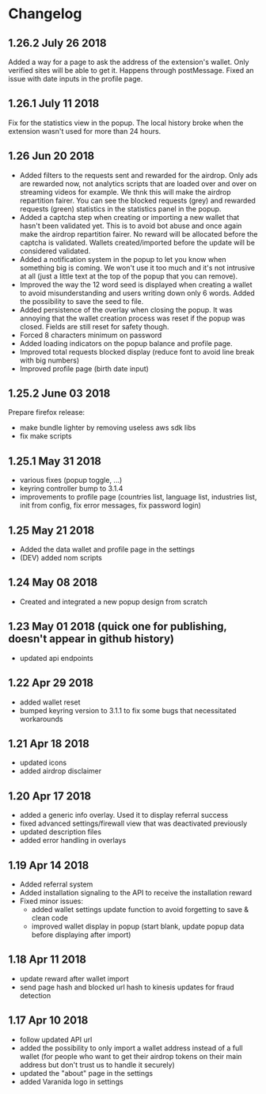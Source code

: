 # Changelog
##  1.26.2 July 26 2018

Added a way for a page to ask the address of the extension's wallet. Only verified sites will be able to get it. Happens through postMessage.
Fixed an issue with date inputs in the profile page.

##  1.26.1 July 11 2018

Fix for the statistics view in the popup. The local history broke when the extension wasn't used for more than 24 hours.

## 1.26 Jun 20 2018

- Added filters to the requests sent and rewarded for the airdrop. Only ads are rewarded now, not analytics scripts that are loaded over and over on streaming videos for example. We thnk this will make the airdrop repartition fairer.
You can see the blocked requests (grey) and rewarded requests (green) statistics in the statistics panel in the popup.
- Added a captcha step when creating or importing a new wallet that hasn't been validated yet. This is to avoid bot abuse and once again make the airdrop repartition fairer.
No reward will be allocated before the captcha is validated. Wallets created/imported before the update will be considered validated.
- Added a notification system in the popup to let you know when something big is coming. We won't use it too much and it's not intrusive at all (just a little text at the top of the popup that you can remove).
- Improved the way the 12 word seed is displayed when creating a wallet to avoid misunderstanding and users writing down only 6 words.
Added the possibility to save the seed to file.
- Added persistence of the overlay when closing the popup. It was annoying that the wallet creation process was reset if the popup was closed. Fields are still reset for safety though.
- Forced 8 characters minimum on password
- Added loading indicators on the popup balance and profile page.
- Improved total requests blocked display (reduce font to avoid line break with big numbers)
- Improved profile page (birth date input)


##  1.25.2 June 03 2018

Prepare firefox release:
- make bundle lighter by removing useless aws sdk libs
- fix make scripts


##  1.25.1 May 31 2018

- various fixes (popup toggle, ...)
- keyring controller bump to 3.1.4
- improvements to profile page (countries list, language list, industries list, init from config, fix error messages, fix password login)

## 1.25 May 21 2018

- Added the data wallet and profile page in the settings
- (DEV) added nom scripts

## 1.24 May 08 2018

- Created and integrated a new popup design from scratch

## 1.23 May 01 2018 (quick one for publishing, doesn't appear in github history)

- updated api endpoints

## 1.22 Apr 29 2018

- added wallet reset
- bumped keyring version to 3.1.1 to fix some bugs that necessitated workarounds

## 1.21 Apr 18 2018

- updated icons
- added airdrop disclaimer

## 1.20 Apr 17 2018

- added a generic info overlay. Used it to display referral success
- fixed advanced settings/firewall view that was deactivated previously
- updated description files
- added error handling in overlays

## 1.19 Apr 14 2018

- Added referral system
- Added installation signaling to the API to receive the installation reward
- Fixed minor issues:
  * added wallet settings update function to avoid forgetting to save & clean code
  * improved wallet display in popup (start blank, update popup data before displaying after import)

## 1.18 Apr 11 2018

- update reward after wallet import
- send page hash and blocked url hash to kinesis updates for fraud detection

## 1.17 Apr 10 2018

- follow updated API url
- added the possibility to only import a wallet address instead of a full wallet (for people who want to get their airdrop tokens on their main address but don't trust us to handle it securely)
- updated the "about" page in the settings
- added Varanida logo in settings

